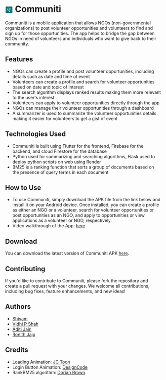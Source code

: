 <h1><img align="center" height=5% width=5% src="app_icon.png"> Communiti</h1>

Communiti is a mobile application that allows NGOs (non-governmental organizations) to post volunteer opportunities and volunteers to find and sign up for those opportunities. The app helps to bridge the gap between NGOs in need of volunteers and individuals who want to give back to their community.

## Features

- NGOs can create a profile and post volunteer opportunities, including details such as date and time of event
- Volunteers can create a profile and search for volunteer opportunities based on date and topic of interest
- The search algorithm displays ranked results making them more relevant to the user's interest
- Volunteers can apply to volunteer opportunities directly through the app
- NGOs can manage their volunteer opportunities through a dashboard
- A summarizer is used to summarize the volunteer opportunities details making it easier for volunteers to get a gist of event

## Technologies Used

- Communiti is built using Flutter for the frontend, Firebase for the backend, and cloud Firestore for the database
- Python used for summarizing and searching algorithms, Flask used to deploy python scripts on web using Render
- BM25 is a ranking function that sorts a group of documents based on the presence of query terms in each document

## How to Use

- To use Communiti, simply download the APK file from the link below and install it on your Android device. Once installed, you can create a profile as either an NGO or a volunteer, search for volunteer opportunities or post opportunities as an NGO, and apply to opportunities or view applications as a volunteer or NGO, respectively.
- Video walkthrough of the App: [here](https://youtu.be/_qGXzgtyRMw)

## Download

You can download the latest version of Communiti APK [here](https://github.com/mavihS-0/Communiti/releases/download/v1_android_only/communiti.apk).

## Contributing

If you'd like to contribute to Communiti, please fork the repository and create a pull request with your changes. We welcome all contributions, including bug fixes, feature enhancements, and new ideas!

## Authors
- [Shivam](https://github.com/mavihS-0)
- [Vidhi P Shah](https://github.com/vps115)
- [Aditi Jain](https://github.com/aditiixx)
- [Ronith Jaju](https://github.com/RonithJaju)

## Credits

- Loading Animation: [JC Toon](https://rive.app/@JcToon/)
- Login Button Animation: [DesignCode](https://designcode.io/)
- RankBM25 algorithm: [Dorian Brown](https://github.com/dorianbrown/rank_bm25)
